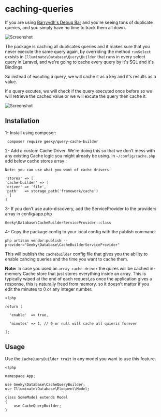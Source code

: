 # caching-queries
If you are using [Barryvdh's Debug Bar](https://github.com/barryvdh/laravel-debugbar) and you're seeing tons of duplicate queries, and you simply have no time to track them all down.

![Screenshot](https://image.ibb.co/due1hy/before.png)


The package is caching all duplicates queries and it makes sure that you never execute the same query again, by overriding the method `runSelect` exsists in `Illuminate\Database\Query\Builder` that runs in every select query in Laravel, and we're going to cache every query by it's SQL and it's Bindings.

So instead of excuting a query, we will cache it as a key and it's results as a value.

If a query excutes, we will check if the query executed once before so we will retrieve the cached value or we will excute the query then cache it.

![Screenshot](https://image.ibb.co/dT4ted/after.png)


## Installation
1- Install using composer:
    
     composer require geeky/query-cache-builder


2- Add a custom Cache Driver. We're doing this so that we don't mess with any existing Cache logic you might already be using. In `~/config/cache.php` add below cache stores array :

```
Note: you can use what you want of cache drivers.

'stores' => [
'cache-builder' => [
'driver' => 'file',
'path'   => storage_path('framework/cache')
  ]
]

```

3- If you don't use auto-discovery, add the ServiceProvider to the providers array in config/app.php

    Geeky\Database\CacheBuilderServiceProvider::class
 
4- Copy the package config to your local config with the publish command:
     
    php artisan vendor:publish --provider="Geeky\Database\CacheBuilderServiceProvider"
This will publish the `cachebuilder` config file that gives you the ability to enable cahcing queries and the time you want to cache them.

**Note:** In case you used an `array cache driver` the quires will be cached in-memory Cache store that just stores everything inside an array. This is typically wiped at the end of each request,as once the application gives a response, this is naturally freed from memory. so it doesn't matter if you edit the minutes to 0 or any integer number.

```
<?php

return [

  'enable'  => true,

  'minutes' => 1, // 0 or null will cache all quieris forever

];

```


## Usage

Use the `CacheQueryBuilder trait` in any model you want to use this feature.

```
<?php

namespace App;

use Geeky\Database\CacheQueryBuilder;
use Illuminate\Database\Eloquent\Model;

class SomeModel extends Model
{
    use CacheQueryBuilder;
}
```
